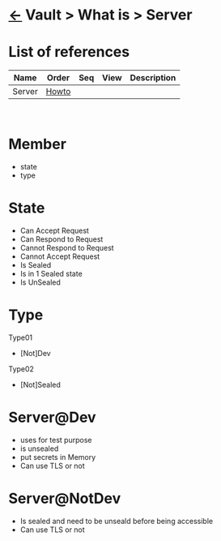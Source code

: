 <head><link rel="stylesheet" href="../../../md.css"/><script src="../../../md.js"></script></head>

[//]: #(Reference)
[Repo_Readme]:     ../list/object_list.md
[Server_Howto]:    ../howto/server_howto.md

# [&larr;][Repo_Readme] Vault > What is > Server
# List of references
|Name|Order|Seq|View|Description|
|-|-|-|-|-|
|Server|[Howto][Server_Howto]|
<br>

# Member
- state
- type

# State
- Can Accept Request
- Can Respond to Request
- Cannot Respond to Request
- Cannot Accept Request
- Is Sealed
- Is in 1 Sealed state
- Is UnSealed
# Type
Type01
- [Not]Dev

Type02
- [Not]Sealed

# Server@Dev
- uses for test purpose
- is unsealed
- put secrets in Memory
- Can use TLS or not

# Server@NotDev
- Is sealed and need to be unseald before being accessible
- Can use TLS or not